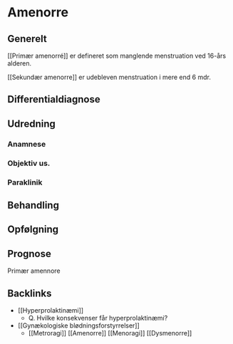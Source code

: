 # Amenorre
## Generelt
[[Primær amenorré]] er defineret som manglende menstruation ved 16-års alderen.

[[Sekundær amenorre]] er udebleven menstruation i mere end 6 mdr.

## Differentialdiagnose


## Udredning
### Anamnese

### Objektiv us.

### Paraklinik

## Behandling


## Opfølgning


## Prognose


Primær amennore

## Backlinks
* [[Hyperprolaktinæmi]]
	* Q. Hvilke konsekvenser får hyperprolaktinæmi?
* [[Gynækologiske blødningsforstyrrelser]]
	* [[Metroragi]]
	[[Amenorre]]
[[Menoragi]]
[[Dysmenorre]]

<!-- #anki/tag/med/Gynecology #anki/deck/Medicine #anki/tag/med/GP -->

<!-- {BearID:C77BF738-6481-43D0-ADB5-6F55877F39EF-4231-00000BB6AAAC03B5} -->
